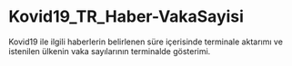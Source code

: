 # Kovid19_TR_Haber-VakaSayisi
Kovid19 ile ilgili haberlerin belirlenen süre içerisinde terminale aktarımı ve istenilen ülkenin vaka sayılarının terminalde gösterimi.
